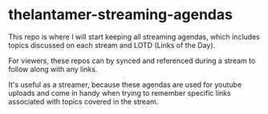 # thelantamer-streaming-agendas

This repo is where I will start keeping all streaming agendas, which includes topics discussed on each stream and LOTD (Links of the Day).

For viewers, these repos can by synced and referenced during a stream to follow along with any links.

It's useful as a streamer, because these agendas are used for youtube uploads and come in handy when trying to remember specific links associated with topics covered in the stream.
